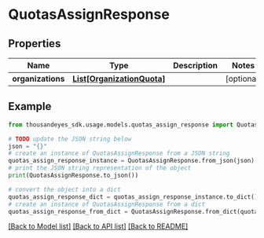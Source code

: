 # QuotasAssignResponse


## Properties

Name | Type | Description | Notes
------------ | ------------- | ------------- | -------------
**organizations** | [**List[OrganizationQuota]**](OrganizationQuota.md) |  | [optional] 

## Example

```python
from thousandeyes_sdk.usage.models.quotas_assign_response import QuotasAssignResponse

# TODO update the JSON string below
json = "{}"
# create an instance of QuotasAssignResponse from a JSON string
quotas_assign_response_instance = QuotasAssignResponse.from_json(json)
# print the JSON string representation of the object
print(QuotasAssignResponse.to_json())

# convert the object into a dict
quotas_assign_response_dict = quotas_assign_response_instance.to_dict()
# create an instance of QuotasAssignResponse from a dict
quotas_assign_response_from_dict = QuotasAssignResponse.from_dict(quotas_assign_response_dict)
```
[[Back to Model list]](../README.md#documentation-for-models) [[Back to API list]](../README.md#documentation-for-api-endpoints) [[Back to README]](../README.md)


